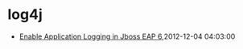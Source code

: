 # log4j
* [Enable Application Logging in Jboss EAP 6](/2012/2012-12-04-enable-application-logging-in-jboss-eap-6),2012-12-04 04:03:00
